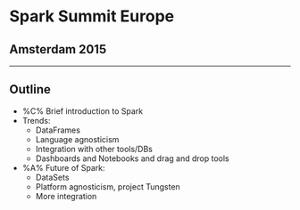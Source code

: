 # Spark Summit Europe
## Amsterdam 2015

---

## Outline 

- %C% Brief introduction to Spark
- Trends:
  - DataFrames
  - Language agnosticism 
  - Integration with other tools/DBs
  - Dashboards and Notebooks and drag and drop tools
- %A% Future of Spark:
  - DataSets
  - Platform agnosticism, project Tungsten 
  - More integration
